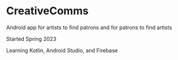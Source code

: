 # CreativeComms
Android app for artists to find patrons and for patrons to find artists

Started Spring 2023

Learning Kotlin, Android Studio, and Firebase
